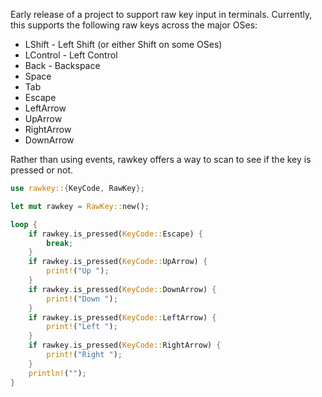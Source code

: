 Early release of a project to support raw key input in terminals. Currently, this supports the following raw keys across the major OSes:

* LShift - Left Shift (or either Shift on some OSes)
* LControl - Left Control
* Back - Backspace
* Space 
* Tab 
* Escape
* LeftArrow
* UpArrow
* RightArrow
* DownArrow

Rather than using events, rawkey offers a way to scan to see if the key is pressed or not.

```rust
use rawkey::{KeyCode, RawKey};

let mut rawkey = RawKey::new();

loop {
    if rawkey.is_pressed(KeyCode::Escape) {
        break;
    }
    if rawkey.is_pressed(KeyCode::UpArrow) {
        print!("Up ");
    }
    if rawkey.is_pressed(KeyCode::DownArrow) {
        print!("Down ");
    }
    if rawkey.is_pressed(KeyCode::LeftArrow) {
        print!("Left ");
    }
    if rawkey.is_pressed(KeyCode::RightArrow) {
        print!("Right ");
    }
    println!("");
}
```
